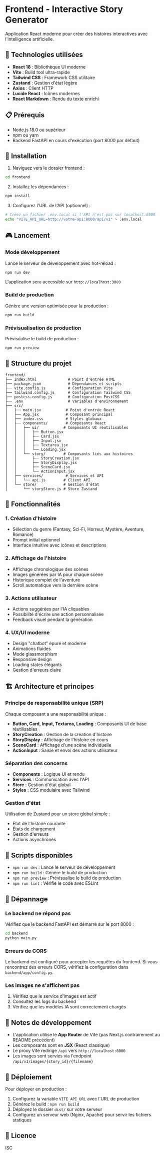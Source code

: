 # Frontend - Interactive Story Generator

Application React moderne pour créer des histoires interactives avec l'intelligence artificielle.

## 🚀 Technologies utilisées

- **React 18** : Bibliothèque UI moderne
- **Vite** : Build tool ultra-rapide
- **Tailwind CSS** : Framework CSS utilitaire
- **Zustand** : Gestion d'état légère
- **Axios** : Client HTTP
- **Lucide React** : Icônes modernes
- **React Markdown** : Rendu du texte enrichi

## 📋 Prérequis

- Node.js 18.0 ou supérieur
- npm ou yarn
- Backend FastAPI en cours d'exécution (port 8000 par défaut)

## 🔧 Installation

1. Naviguez vers le dossier frontend :
```bash
cd frontend
```

2. Installez les dépendances :
```bash
npm install
```

3. Configurez l'URL de l'API (optionnel) :
```bash
# Créez un fichier .env.local si l'API n'est pas sur localhost:8000
echo "VITE_API_URL=http://votre-api:8000/api/v1" > .env.local
```

## 🎮 Lancement

### Mode développement

Lance le serveur de développement avec hot-reload :

```bash
npm run dev
```

L'application sera accessible sur `http://localhost:3000`

### Build de production

Génère une version optimisée pour la production :

```bash
npm run build
```

### Prévisualisation de production

Prévisualise le build de production :

```bash
npm run preview
```

## 📁 Structure du projet

```
frontend/
├── index.html              # Point d'entrée HTML
├── package.json            # Dépendances et scripts
├── vite.config.js          # Configuration Vite
├── tailwind.config.js      # Configuration Tailwind CSS
├── postcss.config.js       # Configuration PostCSS
├── .env                    # Variables d'environnement
├── src/
│   ├── main.jsx           # Point d'entrée React
│   ├── App.jsx            # Composant principal
│   ├── index.css          # Styles globaux
│   ├── components/        # Composants React
│   │   ├── ui/           # Composants UI réutilisables
│   │   │   ├── Button.jsx
│   │   │   ├── Card.jsx
│   │   │   ├── Input.jsx
│   │   │   ├── Textarea.jsx
│   │   │   └── Loading.jsx
│   │   └── story/        # Composants liés aux histoires
│   │       ├── StoryCreation.jsx
│   │       ├── StoryDisplay.jsx
│   │       ├── SceneCard.jsx
│   │       └── ActionInput.jsx
│   ├── services/          # Services et API
│   │   └── api.js        # Client API
│   └── store/            # Gestion d'état
│       └── storyStore.js # Store Zustand
```

## 🎨 Fonctionnalités

### 1. Création d'histoire
- Sélection du genre (Fantasy, Sci-Fi, Horreur, Mystère, Aventure, Romance)
- Prompt initial optionnel
- Interface intuitive avec icônes et descriptions

### 2. Affichage de l'histoire
- Affichage chronologique des scènes
- Images générées par IA pour chaque scène
- Historique complet de l'aventure
- Scroll automatique vers la dernière scène

### 3. Actions utilisateur
- Actions suggérées par l'IA cliquables
- Possibilité d'écrire une action personnalisée
- Feedback visuel pendant la génération

### 4. UX/UI moderne
- Design "chatbot" épuré et moderne
- Animations fluides
- Mode glassmorphism
- Responsive design
- Loading states élégants
- Gestion d'erreurs claire

## 🏗️ Architecture et principes

### Principe de responsabilité unique (SRP)

Chaque composant a une responsabilité unique :

- **Button, Card, Input, Textarea, Loading** : Composants UI de base réutilisables
- **StoryCreation** : Gestion de la création d'histoire
- **StoryDisplay** : Affichage de l'histoire en cours
- **SceneCard** : Affichage d'une scène individuelle
- **ActionInput** : Saisie et envoi des actions utilisateur

### Séparation des concerns

- **Components** : Logique UI et rendu
- **Services** : Communication avec l'API
- **Store** : Gestion d'état global
- **Styles** : CSS modulaire avec Tailwind

### Gestion d'état

Utilisation de Zustand pour un store global simple :
- État de l'histoire courante
- États de chargement
- Gestion d'erreurs
- Actions asynchrones

## 🎯 Scripts disponibles

- `npm run dev` : Lance le serveur de développement
- `npm run build` : Génère le build de production
- `npm run preview` : Prévisualise le build de production
- `npm run lint` : Vérifie le code avec ESLint

## 🐛 Dépannage

### Le backend ne répond pas

Vérifiez que le backend FastAPI est démarré sur le port 8000 :
```bash
cd backend
python main.py
```

### Erreurs de CORS

Le backend est configuré pour accepter les requêtes du frontend. Si vous rencontrez des erreurs CORS, vérifiez la configuration dans `backend/app/config.py`.

### Les images ne s'affichent pas

1. Vérifiez que le service d'images est actif
2. Consultez les logs du backend
3. Vérifiez que les modèles IA sont correctement chargés

## 📝 Notes de développement

- L'application utilise le **App Router** de Vite (pas Next.js contrairement au README précédent)
- Les composants sont en **JSX** (React classique)
- Le proxy Vite redirige `/api` vers `http://localhost:8000`
- Les images sont servies via l'endpoint `/api/v1/images/{story_id}/{filename}`

## 🚀 Déploiement

Pour déployer en production :

1. Configurez la variable `VITE_API_URL` avec l'URL de production
2. Générez le build : `npm run build`
3. Déployez le dossier `dist/` sur votre serveur
4. Configurez un serveur web (Nginx, Apache) pour servir les fichiers statiques

## 📄 Licence

ISC